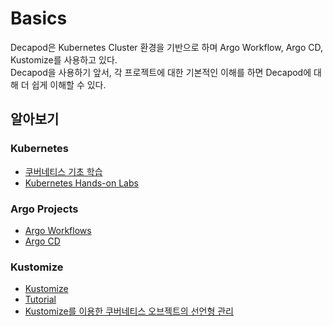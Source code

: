 # Basics
Decapod은 Kubernetes Cluster 환경을 기반으로 하며 Argo Workflow, Argo CD, Kustomize를 사용하고 있다.  
Decapod을 사용하기 앞서, 각 프로젝트에 대한 기본적인 이해를 하면 Decapod에 대해 더 쉽게 이해할 수 있다.

## 알아보기
### Kubernetes
* [쿠버네티스 기초 학습](https://kubernetes.io/ko/docs/tutorials/kubernetes-basics/)
* [Kubernetes Hands-on Labs](https://collabnix.github.io/kubelabs/)


### Argo Projects
* [Argo Workflows](https://argoproj.github.io/argo-workflows/)
* [Argo CD](https://argo-cd.readthedocs.io/en/stable/)

### Kustomize
* [Kustomize](https://kustomize.io/)
* [Tutorial](https://kustomize.io/tutorial)
* [Kustomize를 이용한 쿠버네티스 오브젝트의 선언형 관리](https://kubernetes.io/ko/docs/tasks/manage-kubernetes-objects/kustomization/)
